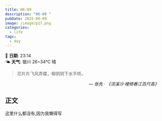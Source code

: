 ```yaml
---
title: 06-09
description: "06-09 "
pubDate: 2025-06-09
image: /image/p17.png
categories:
  - life
tags:
  - day
---
```

📅 **日期**: 23:14  
🌤️ **天气**: 银川 26~34℃ 晴

> 花片片飞风弄蝶，柳阴阴下水平桥。

<cite style="text-align: right; display: block;">— 张先 · 《浣溪沙·楼倚春江百尺高》</cite>
## 正文

这里什么都没有,因为我懒得写